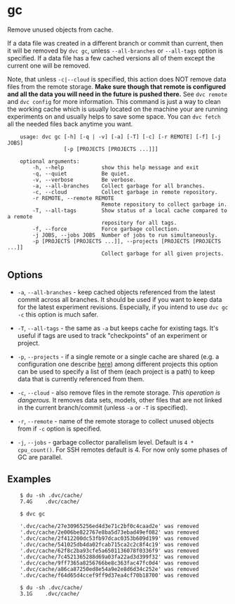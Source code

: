 # gc

Remove unused objects from cache.

If a data file was created in a different branch or commit than current, then it
will be removed by `dvc gc`, unless `--all-branches` or `--all-tags` option is
specified. If a data file has a few cached versions all of them except the
current one will be removed.

Note, that unless `-c|--cloud` is specified, this action does NOT remove data
files from the remote storage. **Make sure though that remote is configured and
all the data you will need in the future is pushed there.** See `dvc remote`
and `dvc config` for more information. This command is just a way to clean the
working cache which is usually located on the machine your are running
experiments on and usually helps to save some space. You can `dvc fetch` all
the needed files back anytime you want.

```usage
    usage: dvc gc [-h] [-q | -v] [-a] [-T] [-c] [-r REMOTE] [-f] [-j JOBS]
                  [-p [PROJECTS [PROJECTS ...]]]

    optional arguments:
        -h, --help            show this help message and exit
        -q, --quiet           Be quiet.
        -v, --verbose         Be verbose.
        -a, --all-branches    Collect garbage for all branches.
        -c, --cloud           Collect garbage in remote repository.
        -r REMOTE, --remote REMOTE
                              Remote repository to collect garbage in.
        -T, --all-tags        Show status of a local cache compared to a remote
                              repository for all tags.
        -f, --force           Force garbage collection.
        -j JOBS, --jobs JOBS  Number of jobs to run simultaneously.
        -p [PROJECTS [PROJECTS ...]], --projects [PROJECTS [PROJECTS ...]]
                              Collect garbage for all given projects.
```

## Options

* `-a`, `--all-branches` - keep cached objects referenced from the latest commit
across all branches. It should be used if you want to keep data for the latest
experiment revisions. Especially, if you intend to use `dvc gc -c` this option
is much safer.

* `-T`, `--all-tags` - the same as `-a` but keeps cache for existing tags. It's
useful if tags are used to track "checkpoints" of an experiment or project.

* `-p`, `--projects` - if a single remote or a single cache are shared (e.g. a
configuration one describe
[here](/doc/use-cases/multiple-data-scientists-on-a-single-machine)) among
different projects this option can be used to specify a list of them (each
project is a path) to keep data that is currently referenced from them.

* `-c`, `--cloud` - also remove files in the remote storage. *This operation is
dangerous.* It removes data sets, models, other files that are not linked in the
current branch/commit (unless `-a` or `-T` is specified).

* `-r`, `--remote` - name of the remote storage to collect unused objects from
if `-c` option is specified.

* `-j`, `--jobs` - garbage collector parallelism level. Default is
`4 * cpu_count()`. For SSH remotes default is 4. For now only some phases of GC
are parallel.

## Examples

```dvc
    $ du -sh .dvc/cache/
    7.4G    .dvc/cache/

    $ dvc gc

    '.dvc/cache/27e30965256ed4d3e71c2bf0c4caad2e' was removed
    '.dvc/cache/2e006be822767e8ba5d73ebad49ef082' was removed
    '.dvc/cache/2f412200dc53fb97dcac0353b609d199' was removed
    '.dvc/cache/541025db4da02fcab715ca2c2c8f4c19' was removed
    '.dvc/cache/62f8c2ba93cfe5a6501136078f0336f9' was removed
    '.dvc/cache/7c4521365288d69a03fa22ad3d399f32' was removed
    '.dvc/cache/9ff7365a8256766be8c363fac47fc0d4' was removed
    '.dvc/cache/a86ca87250ed8e54a9e2e8d6d34c252e' was removed
    '.dvc/cache/f64d65d4ccef9ff9d37ea4cf70b18700' was removed

    $ du -sh .dvc/cache/
    3.1G    .dvc/cache/
```
